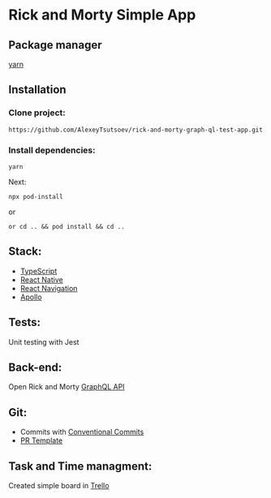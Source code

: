 # Rick and Morty Simple App

## Package manager

[yarn](https://yarnpkg.com/)

## Installation

### Clone project:

```
https://github.com/AlexeyTsutsoev/rick-and-morty-graph-ql-test-app.git
```

### Install dependencies:

```
yarn
```

Next:

```
npx pod-install
```

or

```
or cd .. && pod install && cd ..
```

## Stack:

- [TypeScript](https://www.typescriptlang.org/)
- [React Native](https://reactnative.dev/)
- [React Navigation](https://reactnavigation.org/)
- [Apollo](https://www.apollographql.com/docs/react)

## Tests:

Unit testing with Jest

## Back-end:

Open Rick and Morty [GraphQL API](https://rickandmortyapi.com/graphql)

## Git:

- Commits with [Conventional Commits](https://www.conventionalcommits.org/en/v1.0.0/)
- [PR Template](https://github.com/AlexeyTsutsoev/rick-and-morty-graph-ql-test-app/blob/main/pull_request_template.md)

## Task and Time managment:

Created simple board in [Trello](https://trello.com/b/nPmMVp5G/rick-and-morty-board)
